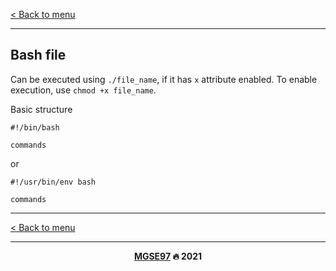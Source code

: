 [< Back to menu](../README.md)

---

## Bash file

Can be executed using `./file_name`, if it has `x` attribute enabled.
To enable execution, use `chmod +x file_name`.

Basic structure
```
#!/bin/bash

commands
```
or
```
#!/usr/bin/env bash

commands
```
---

[< Back to menu](../README.md)

---

<p align="center">
    <b><a href="https://github.com/MGSE97" target="_blank">MGSE97</a> 🔥 2021</b>
</div>